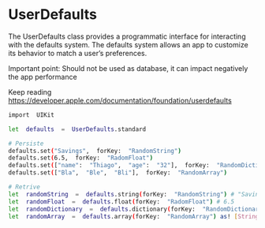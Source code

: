 
# UserDefaults

The UserDefaults class provides a programmatic interface for interacting with the defaults system. The defaults system allows an app to customize its behavior to match a user’s preferences.

 Important point: Should not be used as database, it can impact negatively the app performance

Keep reading https://developer.apple.com/documentation/foundation/userdefaults

```bash
import  UIKit

let  defaults  =  UserDefaults.standard

# Persiste
defaults.set("Savings",  forKey:  "RandomString")
defaults.set(6.5,  forKey:  "RadomFloat")
defaults.set(["name":  "Thiago",  "age":  "32"],  forKey:  "RandomDictionary")
defaults.set(["Bla",  "Ble",  "Bli"],  forKey:  "RandomArray")

# Retrive
let  randomString  =  defaults.string(forKey:  "RandomString") # "Savings"
let  randomFloat  =  defaults.float(forKey:  "RadomFloat") # 6.5
let  randomDictionary  =  defaults.dictionary(forKey:  "RandomDictionary") # Dictionary of 2 (String, Any) elements
let  randomArray  =  defaults.array(forKey:  "RandomArray") as! [String] # Array of 3 String elements
```